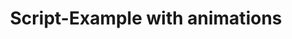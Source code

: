 ---
layout: article
title: Script-Example with animations
description: 
  - This board shows a Scripting Example for animated controls
lang: en
weight: 50
draft: false
ref: Script_Animate
category:
  - Script
  - Scripting
  - Script example
  - Animations
image: Script_Animate_EN.png
download: Script_Animate_EN.pbmx
overview_description:
overview_benefits:
overview_data_sources:
---